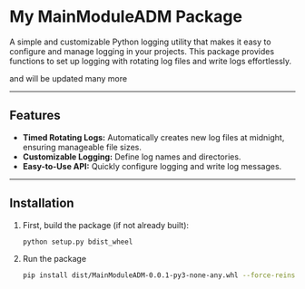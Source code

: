 # My MainModuleADM Package

A simple and customizable Python logging utility that makes it easy to configure and manage logging in your projects. This package provides functions to set up logging with rotating log files and write logs effortlessly.

and will be updated many more

---

## Features

- **Timed Rotating Logs:** Automatically creates new log files at midnight, ensuring manageable file sizes.
- **Customizable Logging:** Define log names and directories.
- **Easy-to-Use API:** Quickly configure logging and write log messages.

---

## Installation

1. First, build the package (if not already built):
   ```bash
   python setup.py bdist_wheel
   ```
2. Run the package
   ```bash
   pip install dist/MainModuleADM-0.0.1-py3-none-any.whl --force-reinstall
   ```
